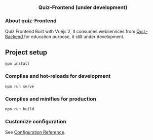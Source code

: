 <h1 align="center"></h1>
<h3 align="center"> Quiz-Frontend (under development)  </h3>

### About quiz-Frontend

Quiz Frontend Built with Vuejs 2, it consumes  webservices from <a href="https://github.com/AyubTouba/quiz-backend" target="_blank">Quiz-Backend </a>
for education purpose, it still under development.

## Project setup
```
npm install
```

### Compiles and hot-reloads for development
```
npm run serve
```

### Compiles and minifies for production
```
npm run build
```

### Customize configuration
See [Configuration Reference](https://cli.vuejs.org/config/).
